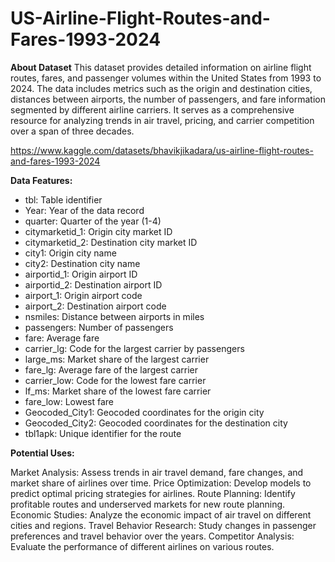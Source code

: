 # US-Airline-Flight-Routes-and-Fares-1993-2024


**About Dataset**
This dataset provides detailed information on airline flight routes, fares, and passenger volumes within the United States from 1993 to 2024. The data includes metrics such as the origin and destination cities, distances between airports, the number of passengers, and fare information segmented by different airline carriers. It serves as a comprehensive resource for analyzing trends in air travel, pricing, and carrier competition over a span of three decades.


https://www.kaggle.com/datasets/bhavikjikadara/us-airline-flight-routes-and-fares-1993-2024

**Data Features:**

* tbl: Table identifier
* Year: Year of the data record
* quarter: Quarter of the year (1-4)
* citymarketid_1: Origin city market ID
* citymarketid_2: Destination city market ID
* city1: Origin city name
* city2: Destination city name
* airportid_1: Origin airport ID
* airportid_2: Destination airport ID
* airport_1: Origin airport code
* airport_2: Destination airport code
* nsmiles: Distance between airports in miles
* passengers: Number of passengers
* fare: Average fare
* carrier_lg: Code for the largest carrier by passengers
* large_ms: Market share of the largest carrier
* fare_lg: Average fare of the largest carrier
* carrier_low: Code for the lowest fare carrier
* lf_ms: Market share of the lowest fare carrier
* fare_low: Lowest fare
* Geocoded_City1: Geocoded coordinates for the origin city
* Geocoded_City2: Geocoded coordinates for the destination city
* tbl1apk: Unique identifier for the route


**Potential Uses:**

Market Analysis: Assess trends in air travel demand, fare changes, and market share of airlines over time.
Price Optimization: Develop models to predict optimal pricing strategies for airlines.
Route Planning: Identify profitable routes and underserved markets for new route planning.
Economic Studies: Analyze the economic impact of air travel on different cities and regions.
Travel Behavior Research: Study changes in passenger preferences and travel behavior over the years.
Competitor Analysis: Evaluate the performance of different airlines on various routes.
